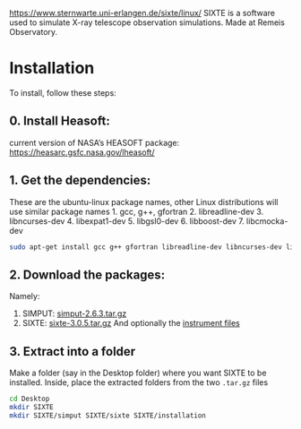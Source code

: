 https://www.sternwarte.uni-erlangen.de/sixte/linux/
SIXTE is a software used to simulate X-ray telescope observation simulations. Made at Remeis Observatory.

# Installation
To install, follow these steps:
## 0. Install Heasoft:
current version of NASA’s HEASOFT package: https://heasarc.gsfc.nasa.gov/lheasoft/
## 1. Get the dependencies:
These are the ubuntu-linux package names, other Linux distributions will use similar package names
	1. gcc, g++, gfortran
	2. libreadline-dev
	3. libncurses-dev
	4. libexpat1-dev
	5. libgsl0-dev
	6. libboost-dev
	7. libcmocka-dev

```sh
sudo apt-get install gcc g++ gfortran libreadline-dev libncurses-dev libexpat1-dev libgsl0-dev libboost-dev libcmocka-dev
```
## 2. Download the packages: 
Namely:
1. SIMPUT: [simput-2.6.3.tar.gz](https://www.sternwarte.uni-erlangen.de/~sixte/downloads/sixte/simput-2.6.3.tar.gz)
2. SIXTE: [sixte-3.0.5.tar.gz](https://www.sternwarte.uni-erlangen.de/~sixte/downloads/sixte/sixte-3.0.5.tar.gz)
And optionally the [instrument files](https://www.sternwarte.uni-erlangen.de/sixte/instruments/)

## 3. Extract into a  folder
Make a folder (say in the Desktop folder) where you want SIXTE to be installed. Inside, place the extracted folders from the two `.tar.gz` files
```sh
cd Desktop
mkdir SIXTE
mkdir SIXTE/simput SIXTE/sixte SIXTE/installation

```